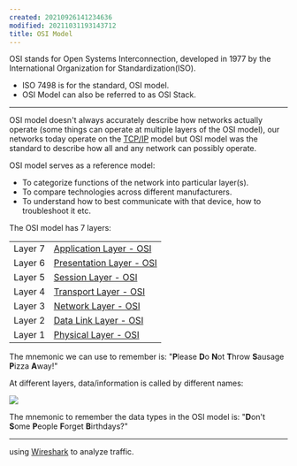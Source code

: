 ```yaml
---
created: 20210926141234636
modified: 20211031193143712
title: OSI Model
---
```


OSI stands for Open Systems Interconnection, developed in 1977 by the International Organization for Standardization(ISO).

- ISO 7498 is for the standard, OSI model.
- OSI Model can also be referred to as OSI Stack.

---

OSI model doesn't always accurately describe how networks actually operate (some things can operate at multiple layers of the OSI model), our networks today operate on the [TCP/IP](#TCP%2FIP) model but OSI model was the standard to describe how all and any network can possibly operate.

OSI model serves as a reference model:

- To categorize functions of the network into particular layer(s).
- To compare technologies across different manufacturers.
- To understand how to best communicate with that device, how to troubleshoot it etc.

The OSI model has 7 layers:

<table>
<tbody>
<tr class="odd">
<td>Layer 7</td>
<td><a href="#Application%20Layer%20-%20OSI" class="tc-tiddlylink tc-tiddlylink-resolves">Application Layer - OSI</a></td>
</tr>
<tr class="even">
<td>Layer 6</td>
<td><a href="#Presentation%20Layer%20-%20OSI" class="tc-tiddlylink tc-tiddlylink-resolves">Presentation Layer - OSI</a></td>
</tr>
<tr class="odd">
<td>Layer 5</td>
<td><a href="#Session%20Layer%20-%20OSI" class="tc-tiddlylink tc-tiddlylink-resolves">Session Layer - OSI</a></td>
</tr>
<tr class="even">
<td>Layer 4</td>
<td><a href="#Transport%20Layer%20-%20OSI" class="tc-tiddlylink tc-tiddlylink-resolves">Transport Layer - OSI</a></td>
</tr>
<tr class="odd">
<td>Layer 3</td>
<td><a href="#Network%20Layer%20-%20OSI" class="tc-tiddlylink tc-tiddlylink-resolves">Network Layer - OSI</a></td>
</tr>
<tr class="even">
<td>Layer 2</td>
<td><a href="#Data%20Link%20Layer%20-%20OSI" class="tc-tiddlylink tc-tiddlylink-resolves">Data Link Layer - OSI</a></td>
</tr>
<tr class="odd">
<td>Layer 1</td>
<td><a href="#Physical%20Layer%20-%20OSI" class="tc-tiddlylink tc-tiddlylink-resolves">Physical Layer - OSI</a></td>
</tr>
</tbody>
</table>

The mnemonic we can use to remember is: "**P**lease **D**o **N**ot **T**hrow **S**ausage **P**izza **A**way\!"

At different layers, data/information is called by different names:

![](https://cdn.jsdelivr.net/gh/zubayrrr/twiki/bin/image.iz2iin5lz3o.png)

The mnemonic to remember the data types in the OSI model is: "**D**on't **S**ome **P**eople **F**orget **B**irthdays?"

---

using [Wireshark](#Wireshark) to analyze traffic.
